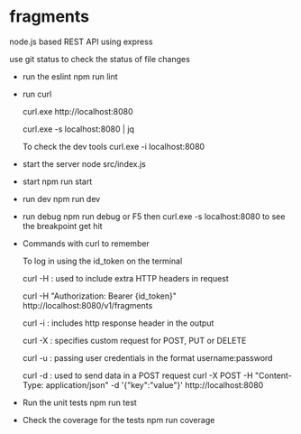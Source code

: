 # fragments

node.js based REST API using express

use git status to check the status of file changes

- run the eslint
  npm run lint

- run curl

  curl.exe http://localhost:8080

  curl.exe -s localhost:8080 | jq

  To check the dev tools curl.exe -i localhost:8080

- start the server
  node src/index.js

- start
  npm run start
- run dev
  npm run dev
- run debug
  npm run debug or F5
  then curl.exe -s localhost:8080 to see the breakpoint get hit

- Commands with curl to remember 

  To log in using the id_token on the terminal

  curl -H : used to include extra HTTP headers in request 

  curl -H "Authorization: Bearer {id_token}" http://localhost:8080/v1/fragments 

  curl -i : includes http response header in the output

  curl -X : specifies custom request for POST, PUT or DELETE

  curl -u : passing user credentials in the format username:password
  
  curl -d : used to send data in a POST request curl -X POST -H "Content-Type: application/json" -d '{"key":"value"}' http://localhost:8080

- Run the unit tests
  npm run test

- Check the coverage for the tests 
  npm run coverage

